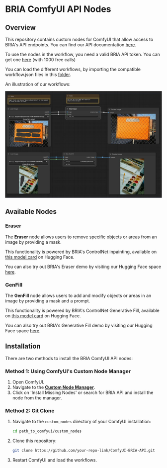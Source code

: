 # BRIA ComfyUI API Nodes

## Overview
This repository contains custom nodes for ComfyUI that allow access to BRIA's API endpoints. You can find our API documentation [here](https://bria-ai-api-docs.redoc.ly/#operation//generation/bria-v2/text-to-image).

To use the nodes in the workflow, you need a valid BRIA API token. You can get one [here](https://bria.ai/api/) (with 1000 free calls)

You can load the different workflows, by importing the compatible workflow.json files in this [folder](workflows). 

An illustration of our workflows:

 <img src="./images/bria_api_nodes_workflow_diagram.png" alt="all workflows example" width="650"/>

## Available Nodes

### Eraser
The **Eraser** node allows users to remove specific objects or areas from an image by providing a mask.

This functionality is powered by BRIA's ControlNet inpainting, available on [this model card](https://huggingface.co/briaai/BRIA-2.3-ControlNet-Inpainting) on Hugging Face.

You can also try out BRIA's Eraser demo by visiting our Hugging Face space [here](https://huggingface.co/spaces/briaai/BRIA-Eraser-API).

### GenFill
The **GenFill** node allows users to add and modify objects or areas in an image by providing a mask and a prompt.

This functionality is powered by BRIA's ControlNet Generative Fill, available on [this model card](https://huggingface.co/briaai/BRIA-2.3-ControlNet-Generative-Fill) on Hugging Face.

You can also try out BRIA's Generative Fill demo by visiting our Hugging Face space [here](https://huggingface.co/spaces/briaai/BRIA-Generative-Fill-API).

## Installation
There are two methods to install the BRIA ComfyUI API nodes:

### Method 1: Using ComfyUI's Custom Node Manager
1. Open ComfyUI.
2. Navigate to the [**Custom Node Manager**](https://github.com/ltdrdata/ComfyUI-Manager).
3. Click on 'Install Missing Nodes' or search for BRIA API and install the node from the manager.

### Method 2: Git Clone
1. Navigate to the `custom_nodes` directory of your ComfyUI installation:
   ```bash
   cd path_to_comfyui/custom_nodes
   ```
2. Clone this repository:
   ```bash
   git clone https://github.com/your-repo-link/ComfyUI-BRIA-API.git
   ```

3. Restart ComfyUI and load the workflows.
